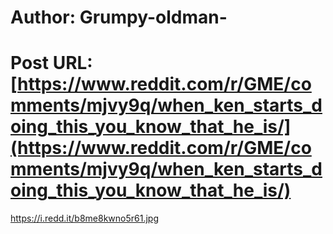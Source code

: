 # Author: Grumpy-oldman-
# Post URL: [https://www.reddit.com/r/GME/comments/mjvy9q/when_ken_starts_doing_this_you_know_that_he_is/](https://www.reddit.com/r/GME/comments/mjvy9q/when_ken_starts_doing_this_you_know_that_he_is/)


https://i.redd.it/b8me8kwno5r61.jpg